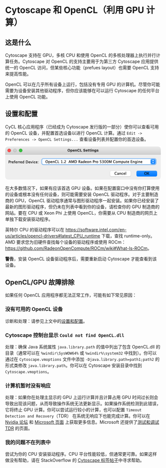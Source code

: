 # Cytoscape 和 OpenCL（利用 GPU 计算）

## 这是什么

Cytoscape 支持在 GPU，多核 CPU 和使用 OpenCL 的多核处理器上执行并行计算任务。Cytoscape 对 OpenCL 的支持主要用于为第三方 Cytoscape 应用提供统一的 OpenCL 访问，但某些核心功能（prefues layout）也需要 OpenCL 支持来提高性能。

OpenCL 可以在几乎所有设备上运行，包括没有专用 GPU 的计算机。尽管你可能需要为设备安装其他驱动程序，但你应该能够在可以运行 Cytoscape 的任何平台上使用 OpenCL 功能。

## 设置和配置

CyCL 核心应用程序（已经成为 Cytoscape 发行版的一部分）使你可以查看可用的 OpenCL 设备，并配置首选设备以进行 OpenCL 计算。通过 `Edit -> Preferences -> OpenCL Settings...` 查看设备列表并配置你的首选设备。

![](images/cytoscape-and-opencl/opencl-settings.png)

在大多数情况下，如果有应该首选 GPU 设备。如果在配置窗口中没有你打算使用的设备或根本没有任何设备，则可能需要安装 OpenCL 驱动程序。对于主要制造商的 GPU，OpenCL 驱动程序通常与图形驱动程序一起安装。如果你已经安装了最新的图形驱动程序，但仍未在列表中看到你的设备，请检查你的 GPU 制造商的网站。要在 CPU 或 Xeon Phi 上使用 OpenCL，你需要从 CPU 制造商的网页上单独下载安装驱动程序。

英特尔 CPU 的驱动程序可以在 <https://software.intel.com/en-us/articles/opencl-drivers#latest_CPU_runtime> 下载，查找 runtime-only。 AMD 要求您为旧硬件查找每个设备的驱动程序或使用 ROCm：<https://github.com/RadeonOpenCompute/ROCm/wiki#What-Is-ROCm>。

**警告**，安装 OpenCL 设备驱动程序后，需要重新启动 Cytoscape 才能查看到该设备。

## OpenCL/GPU 故障排除

如果任何 OpenCL 应用程序都无法正常工作，可能有如下常见原因：

### 没有可用的 OpenCL 设备

诊断和处理：请参见上文中的[设置和配置](#设置和配置)。

### Cytoscape 控制台显示 `Could not find OpenCL.dll`

处理：确保 Java 系统属性 `java.library.path` 的值中列出了包含 OpenCL.dll 的目录（通常可以在 `%windir\SysWOW64%` 或 `%windir%\system32` 中找到）。你可以通过在 `Cytoscape.vmoptions` 文件中添加 `-Djava.library.path=path1;path2` 的形式类修改 `java.library.path`。你可以在 Cytoscape 安装目录中找到 `Cytoscape.vmoptions`。

### 计算机暂时没有响应

处理：如果你在处理主显示的 GPU 上运行计算并且计算占用 GPU 时间过长则会导致出现该问题，从而导致操作系统无法更新显示。如果操作系统检测到此错误，它将终止 GPU 计算。你可以尝试运行较小的计算，也可以配置 `Timeout Detection and Recovery`（TDR） 在系统无响应下也能完成计算。你可以在 [Nvidia 论坛](https://forums.developer.nvidia.com/t/display-driver-stopped-responding-and-has-recovered-wddm-timeout-detection-and-recovery/15056) 和 [Microsoft 页面](https://docs.microsoft.com/zh-cn/windows-hardware/drivers/display/timeout-detection-and-recovery) 上获取更多信息。Microsoft 还提供了[测试和调试 TDR](https://docs.microsoft.com/zh-cn/windows-hardware/drivers/display/tdr-registry-keys) 的页面。

### 我的问题不在列表中

尝试为你的 CPU 安装驱动程序。CPU 平台性能较低，但通常更可靠。如果这样做没有帮助，请在 StackOverflow 的 [Cytoscape 标签帖子](https://stackoverflow.com/questions/tagged/cytoscape?sort=newest)中寻求帮助。
